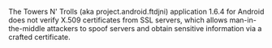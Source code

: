 The Towers N' Trolls (aka project.android.ftdjni) application 1.6.4 for Android does not verify X.509 certificates from SSL servers, which allows man-in-the-middle attackers to spoof servers and obtain sensitive information via a crafted certificate.
